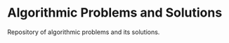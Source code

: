 Algorithmic Problems and Solutions
==================================

Repository of algorithmic problems and its solutions.
